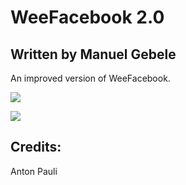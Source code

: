 WeeFacebook 2.0
===============

Written by Manuel Gebele
------------------------

An improved version of WeeFacebook.

![](http://img847.imageshack.us/img847/8816/ss1u.png)

![](http://img855.imageshack.us/img855/9393/ss2ta.png)

Credits:
--------

Anton Pauli
